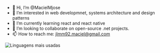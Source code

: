 - 👋 Hi, I’m @MacielMjose
- 👀 I’m interested in web developmnet, systems architecture and design patterns
- 🌱 I’m currently learning react and react native
- 💞️ I’m looking to collaborate on open-source .net projects.
- 📫 How to reach me: jlmm92.maciel@gmail.com

<!---
MacielMjose/MacielMjose is a ✨ special ✨ repository because its `README.md` (this file) appears on your GitHub profile.
You can click the Preview link to take a look at your changes.
--->


![Linguagens mais usadas](https://github-readme-stats.vercel.app/api/top-langs/?username=MacielMjose&layout=compact)
